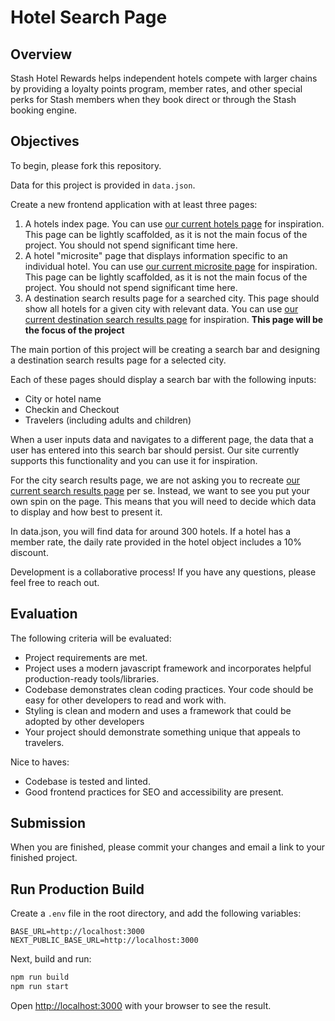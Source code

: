 # Hotel Search Page

## Overview

Stash Hotel Rewards helps independent hotels compete with larger chains by providing a loyalty points program, member rates, and other special perks for Stash members when they book direct or through the Stash booking engine.

## Objectives

To begin, please fork this repository.

Data for this project is provided in `data.json`.

Create a new frontend application with at least three pages:

1. A hotels index page. You can use [our current hotels page](https://www.stashrewards.com/hotels) for inspiration. This page can be lightly scaffolded, as it is not the main focus of the project. You should not spend significant time here.
2. A hotel "microsite" page that displays information specific to an individual hotel. You can use [our current microsite page](https://www.stashrewards.com/hotel/seattle/the-state-hotel?search_guid=5a02b541-8282-41d3-bb7e-cf3e568814fa) for inspiration. This page can be lightly scaffolded, as it is not the main focus of the project. You should not spend significant time here.
3. A destination search results page for a searched city. This page should show all hotels for a given city with relevant data. You can use [our current destination search results page](https://www.stashrewards.com/travel/destination?adults=1&checkin=Tue+Jun+24+2025+00%3A00%3A00+GMT-0700+%28Pacific+Daylight+Time%29&checkout=Thu+Jun+26+2025+00%3A00%3A00+GMT-0700+%28Pacific+Daylight+Time%29&children=0&city_id=&hotel_id=&lat=47.6064&lng=-122.331&prev_view=Seattle%2C+Washington+State%2C+United+States&radius=3&search_value=Seattle%2C+Washington+State%2C+United+States&suppress_otas=true&view=destination) for inspiration. **This page will be the focus of the project**

The main portion of this project will be creating a search bar and designing a destination search results page for a selected city.

Each of these pages should display a search bar with the following inputs:

- City or hotel name
- Checkin and Checkout
- Travelers (including adults and children)

When a user inputs data and navigates to a different page, the data that a user has entered into this search bar should persist. Our site currently supports this functionality and you can use it for inspiration.

For the city search results page, we are not asking you to recreate [our current search results page](https://www.stashrewards.com/travel/destination?adults=1&checkin=Tue+Jun+24+2025+00%3A00%3A00+GMT-0700+%28Pacific+Daylight+Time%29&checkout=Thu+Jun+26+2025+00%3A00%3A00+GMT-0700+%28Pacific+Daylight+Time%29&children=0&city_id=&hotel_id=&lat=47.6064&lng=-122.331&prev_view=Seattle%2C+Washington+State%2C+United+States&radius=3&search_value=Seattle%2C+Washington+State%2C+United+States&suppress_otas=true&view=destination) per se. Instead, we want to see you put your own spin on the page. This means that you will need to decide which data to display and how best to present it.

In data.json, you will find data for around 300 hotels. If a hotel has a member rate, the daily rate provided in the hotel object includes a 10% discount.

Development is a collaborative process! If you have any questions, please feel free to reach out.

## Evaluation

The following criteria will be evaluated:

- Project requirements are met.
- Project uses a modern javascript framework and incorporates helpful production-ready tools/libraries.
- Codebase demonstrates clean coding practices. Your code should be easy for other developers to read and work with.
- Styling is clean and modern and uses a framework that could be adopted by other developers
- Your project should demonstrate something unique that appeals to travelers.

Nice to haves:

- Codebase is tested and linted.
- Good frontend practices for SEO and accessibility are present.

## Submission

When you are finished, please commit your changes and email a link to your finished project.

## Run Production Build

Create a `.env` file in the root directory, and add the following variables:

```env
BASE_URL=http://localhost:3000
NEXT_PUBLIC_BASE_URL=http://localhost:3000
```

Next, build and run:

```bash
npm run build
npm run start
```

Open [http://localhost:3000](http://localhost:3000) with your browser to see the result.
